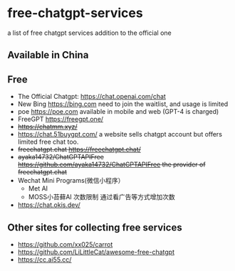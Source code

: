 # free-chatgpt-services
a list of free chatgpt services addition to the official one

## Available in China

## Free
- The Official Chatgpt: https://chat.openai.com/chat 
- New Bing https://bing.com need to join the waitlist, and usage is limited
- poe https://poe.com available in mobile and web (GPT-4 is charged)
- FreeGPT https://freegpt.one/
- ~~https://chatmm.xyz/~~
- https://chat.51buygpt.com/ a website sells chatgpt account but offers limited free chat too.
- ~~freechatgpt.chat https://freechatgpt.chat/~~
- ~~ayaka14732/ChatGPTAPIFree https://github.com/ayaka14732/ChatGPTAPIFree the provider of freechatgpt.chat~~
- Wechat Mini Programs(微信小程序）
  - Met AI
  - MOSS小苔藓AI 次数限制 通过看广告等方式增加次数
- https://chat.okis.dev/

## Other sites for collecting free services
- https://github.com/xx025/carrot
- https://github.com/LiLittleCat/awesome-free-chatgpt
- https://cc.ai55.cc/
